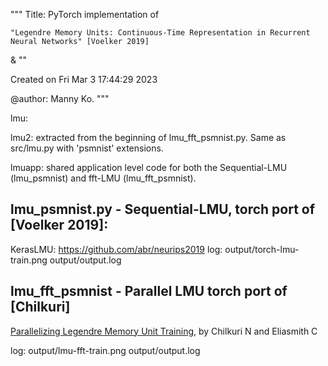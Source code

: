 """
Title: PyTorch implementation of

	"Legendre Memory Units: Continuous-Time Representation in Recurrent Neural Networks" [Voelker 2019]
&	""	
	
Created on Fri Mar 3 17:44:29 2023

@author: Manny Ko.
"""

lmu:

lmu2: extracted from the beginning of lmu_fft_psmnist.py. 
	  Same as src/lmu.py with 'psmnist' extensions.

lmuapp: shared application level code for both the Sequential-LMU (lmu_psmnist) and fft-LMU (lmu_fft_psmnist).


lmu_psmnist.py - Sequential-LMU, torch port of [Voelker 2019]:
--------------------------------------------------------------
KerasLMU: https://github.com/abr/neurips2019
log: output/torch-lmu-train<n>.png
	 output/output.log

lmu_fft_psmnist - Parallel LMU torch port of [Chilkuri]
-------------------------------------------------------
[Parallelizing Legendre Memory Unit Training](https://arxiv.org/abs/2102.11417), by Chilkuri N and Eliasmith C

log: output/lmu-fft-train<n>.png
	 output/output.log

